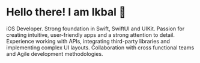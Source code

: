 # Hello there! I am Ikbal 👋 #

iOS Developer. Strong foundation in Swift, SwiftUI and UIKit. Passion for creating intuitive, user-friendly apps and a strong attention to detail. Experience working with APIs, integrating third-party libraries and implementing complex UI layouts. Collaboration with cross functional teams and Agile development methodologies.
